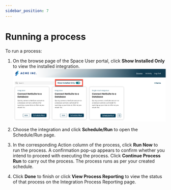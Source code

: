 ```yaml
---
sidebar_position: 7
---
```


# Running a process

To run a process:
1. On the browse page of the Space User portal, click **Show Installed Only** to view the installed integration.
![](../../../images_spaces/spa_run_an_integration.png) 

2. Choose the integration and click **Schedule/Run** to open the Schedule/Run page.

3. In the corresponding Action column of the process, click **Run Now** to run the process.
    A confirmation pop-up appears to confirm whether you intend to proceed with executing the process. Click **Continue Process Run** to carry out the process. The process runs as per your created schedule.
    
4. Click **Done** to finish or click **View Process Reporting** to view the status of that process on the Integration Process Reporting page. 
